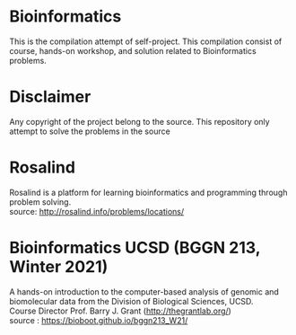 # Bioinformatics
This is the compilation attempt of self-project. This compilation consist of course, hands-on workshop, and solution related to Bioinformatics problems.

# Disclaimer
Any copyright of the project belong to the source. This repository only attempt to solve the problems in the source 

# Rosalind
Rosalind is a platform for learning bioinformatics and programming through problem solving.
<br>source: http://rosalind.info/problems/locations/

# Bioinformatics UCSD (BGGN 213, Winter 2021)
A hands-on introduction to the computer-based analysis of genomic and biomolecular data from the Division of Biological Sciences, UCSD.
<br>Course Director Prof. Barry J. Grant (http://thegrantlab.org/) 
<br>source : https://bioboot.github.io/bggn213_W21/

